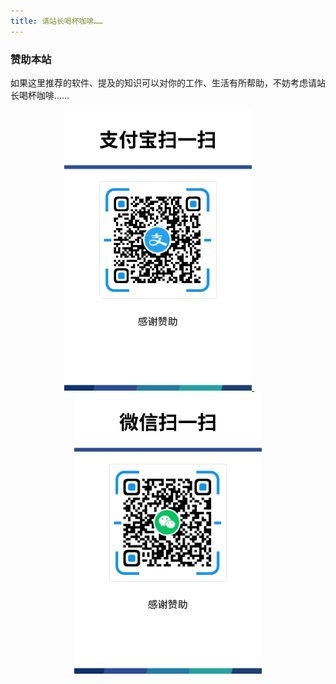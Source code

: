 ```yaml
---
title: 请站长喝杯咖啡……
---
```


### 赞助本站

如果这里推荐的软件、提及的知识可以对你的工作、生活有所帮助，不妨考虑请站长喝杯咖啡……

<div align="center">
  <a href="/" align="left" >
    <img style="width: 300px"  src="/alipay.png" alt="alipay"/>
  </a>
  &nbsp; &nbsp; &nbsp; &nbsp;
  <a href="/" align="right" >
    <img style="width: 300px"  src="/wechat.png" alt="api"/>
  </a>
</div>
